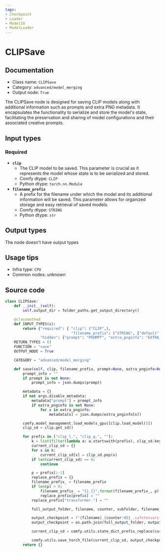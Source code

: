 ```yaml
---
tags:
- Checkpoint
- Loader
- ModelIO
- ModelLoader
---
```


# CLIPSave
## Documentation
- Class name: `CLIPSave`
- Category: `advanced/model_merging`
- Output node: `True`

The CLIPSave node is designed for saving CLIP models along with additional information such as prompts and extra PNG metadata. It encapsulates the functionality to serialize and store the model's state, facilitating the preservation and sharing of model configurations and their associated creative prompts.
## Input types
### Required
- **`clip`**
    - The CLIP model to be saved. This parameter is crucial as it represents the model whose state is to be serialized and stored.
    - Comfy dtype: `CLIP`
    - Python dtype: `torch.nn.Module`
- **`filename_prefix`**
    - A prefix for the filename under which the model and its additional information will be saved. This parameter allows for organized storage and easy retrieval of saved models.
    - Comfy dtype: `STRING`
    - Python dtype: `str`
## Output types
The node doesn't have output types
## Usage tips
- Infra type: `CPU`
- Common nodes: unknown


## Source code
```python
class CLIPSave:
    def __init__(self):
        self.output_dir = folder_paths.get_output_directory()

    @classmethod
    def INPUT_TYPES(s):
        return {"required": { "clip": ("CLIP",),
                              "filename_prefix": ("STRING", {"default": "clip/ComfyUI"}),},
                "hidden": {"prompt": "PROMPT", "extra_pnginfo": "EXTRA_PNGINFO"},}
    RETURN_TYPES = ()
    FUNCTION = "save"
    OUTPUT_NODE = True

    CATEGORY = "advanced/model_merging"

    def save(self, clip, filename_prefix, prompt=None, extra_pnginfo=None):
        prompt_info = ""
        if prompt is not None:
            prompt_info = json.dumps(prompt)

        metadata = {}
        if not args.disable_metadata:
            metadata["prompt"] = prompt_info
            if extra_pnginfo is not None:
                for x in extra_pnginfo:
                    metadata[x] = json.dumps(extra_pnginfo[x])

        comfy.model_management.load_models_gpu([clip.load_model()])
        clip_sd = clip.get_sd()

        for prefix in ["clip_l.", "clip_g.", ""]:
            k = list(filter(lambda a: a.startswith(prefix), clip_sd.keys()))
            current_clip_sd = {}
            for x in k:
                current_clip_sd[x] = clip_sd.pop(x)
            if len(current_clip_sd) == 0:
                continue

            p = prefix[:-1]
            replace_prefix = {}
            filename_prefix_ = filename_prefix
            if len(p) > 0:
                filename_prefix_ = "{}_{}".format(filename_prefix_, p)
                replace_prefix[prefix] = ""
            replace_prefix["transformer."] = ""

            full_output_folder, filename, counter, subfolder, filename_prefix_ = folder_paths.get_save_image_path(filename_prefix_, self.output_dir)

            output_checkpoint = f"{filename}_{counter:05}_.safetensors"
            output_checkpoint = os.path.join(full_output_folder, output_checkpoint)

            current_clip_sd = comfy.utils.state_dict_prefix_replace(current_clip_sd, replace_prefix)

            comfy.utils.save_torch_file(current_clip_sd, output_checkpoint, metadata=metadata)
        return {}

```
